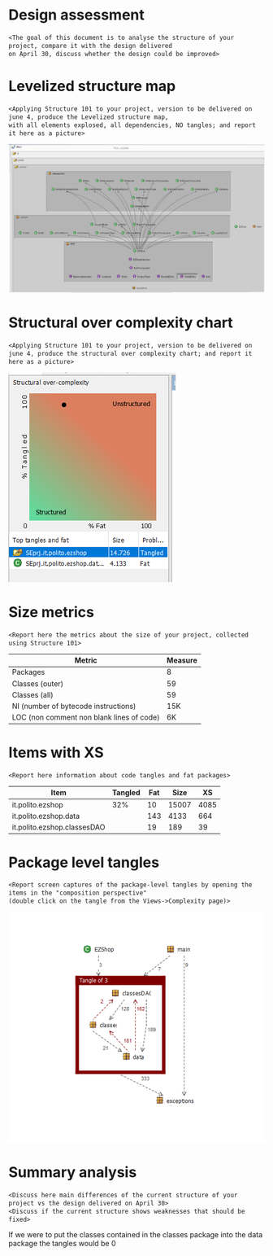 # Design assessment


```
<The goal of this document is to analyse the structure of your project, compare it with the design delivered
on April 30, discuss whether the design could be improved>
```


# Levelized structure map
```
<Applying Structure 101 to your project, version to be delivered on june 4, produce the Levelized structure map,
with all elements explosed, all dependencies, NO tangles; and report it here as a picture>
```
<img src="./images/structure101/LevelizedStructureMap.PNG">

# Structural over complexity chart
```
<Applying Structure 101 to your project, version to be delivered on june 4, produce the structural over complexity chart; and report it here as a picture>
```
<img src="./images/structure101/structuralComplexity.PNG">


# Size metrics

```
<Report here the metrics about the size of your project, collected using Structure 101>
```



| Metric                                    | Measure |
| ----------------------------------------- | ------- |
| Packages                                  |   8      |
| Classes (outer)                           |  59       |
| Classes (all)                             |  59       |
| NI (number of bytecode instructions)      |  15K       |
| LOC (non comment non blank lines of code) |  6K       |



# Items with XS

```
<Report here information about code tangles and fat packages>
```

| Item | Tangled | Fat  | Size | XS   |
| ---- | ------- | ---- | ---- | ---- |
| it.polito.ezshop     |  32%       | 10     |  15007    |    4085  |
| it.polito.ezshop.data     |         | 143     |  4133    |    664  |
| it.polito.ezshop.classesDAO     |         |  19    | 189     |  39    |



# Package level tangles

```
<Report screen captures of the package-level tangles by opening the items in the "composition perspective" 
(double click on the tangle from the Views->Complexity page)>
```
<img src="./images/structure101/packageTangles.PNG">

# Summary analysis
```
<Discuss here main differences of the current structure of your project vs the design delivered on April 30>
<Discuss if the current structure shows weaknesses that should be fixed>
```
If we were to put the classes contained in the classes package into the data package the tangles would be 0